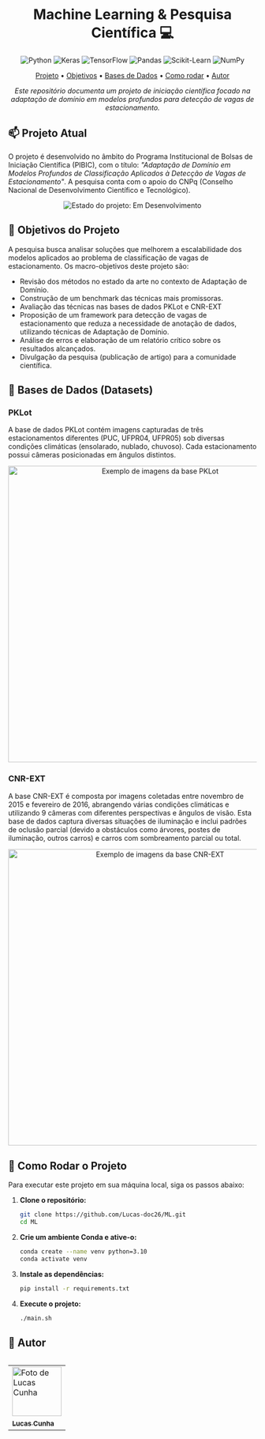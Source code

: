 <h1 align="center" style="font-weight: bold;">Machine Learning & Pesquisa Científica 💻</h1>

<p align="center">
    <img src="https://img.shields.io/badge/python-3670A0?style=for-the-badge&logo=python&logoColor=ffdd54" alt="Python"/>
    <img src="https://img.shields.io/badge/Keras-%23D00000.svg?style=for-the-badge&logo=Keras&logoColor=white" alt="Keras"/>
    <img src="https://img.shields.io/badge/TensorFlow-%23FF6F00.svg?style=for-the-badge&logo=TensorFlow&logoColor=white" alt="TensorFlow"/>
    <img src="https://img.shields.io/badge/pandas-%23150458.svg?style=for-the-badge&logo=pandas&logoColor=white" alt="Pandas"/>
    <img src="https://img.shields.io/badge/scikit--learn-%23F7931E.svg?style=for-the-badge&logo=scikit-learn&logoColor=white" alt="Scikit-Learn"/>
    <img src="https://img.shields.io/badge/numpy-%23013243.svg?style=for-the-badge&logo=numpy&logoColor=white" alt="NumPy"/>
</p>

<p align="center">
  <a href="#projeto">Projeto</a> •
  <a href="#objetivos">Objetivos</a> • 
  <a href="#datasets">Bases de Dados</a> •
  <a href="#rodar">Como rodar</a> •
  <a href="#autor">Autor</a> 
</p>

<p align="center">
  <i>Este repositório documenta um projeto de iniciação científica focado na adaptação de domínio em modelos profundos para detecção de vagas de estacionamento.</i>
</p>


<h2 id="projeto">📫 Projeto Atual</h2>

O projeto é desenvolvido no âmbito do Programa Institucional de Bolsas de Iniciação Científica (PIBIC), com o título: <em>"Adaptação de Domínio em Modelos Profundos de Classificação Aplicados à Detecção de Vagas de Estacionamento"</em>. A pesquisa conta com o apoio do CNPq (Conselho Nacional de Desenvolvimento Científico e Tecnológico).

<p align="center">
  <img src="https://img.shields.io/badge/Estado:-Em%20Desenvolvimento-yellow?style=for-the-badge" alt="Estado do projeto: Em Desenvolvimento"/>
</p>


<h2 id="objetivos">🚀 Objetivos do Projeto</h2>

A pesquisa busca analisar soluções que melhorem a escalabilidade dos modelos aplicados ao problema de classificação de vagas de estacionamento. Os macro-objetivos deste projeto são:

<ul>
    <li>Revisão dos métodos no estado da arte no contexto de Adaptação de Domínio.</li>
    <li>Construção de um benchmark das técnicas mais promissoras.</li>
    <li>Avaliação das técnicas nas bases de dados PKLot e CNR-EXT</li>
    <li>Proposição de um framework para detecção de vagas de estacionamento que reduza a necessidade de anotação de dados, utilizando técnicas de Adaptação de Domínio.</li>
    <li>Análise de erros e elaboração de um relatório crítico sobre os resultados alcançados.</li>
    <li>Divulgação da pesquisa (publicação de artigo) para a comunidade científica.</li>
</ul>


<h2 id="datasets">📍 Bases de Dados (Datasets)</h2>

<h3>PKLot</h3>
<p>A base de dados PKLot contém imagens capturadas de três estacionamentos diferentes (PUC, UFPR04, UFPR05) sob diversas condições climáticas (ensolarado, nublado, chuvoso). Cada estacionamento possui câmeras posicionadas em ângulos distintos.</p>
<p align="center">
  <img src="https://ars.els-cdn.com/content/image/1-s2.0-S0957417422002032-gr1.jpg" alt="Exemplo de imagens da base PKLot" width="600px">
</p>


<h3>CNR-EXT</h3>
<p>A base CNR-EXT é composta por imagens coletadas entre novembro de 2015 e fevereiro de 2016, abrangendo várias condições climáticas e utilizando 9 câmeras com diferentes perspectivas e ângulos de visão. Esta base de dados captura diversas situações de iluminação e inclui padrões de oclusão parcial (devido a obstáculos como árvores, postes de iluminação, outros carros) e carros com sombreamento parcial ou total.</p>
<p align="center">
  <img src="https://www.researchgate.net/profile/Razib-Iqbal/publication/357722449/figure/fig1/AS:1147004549894144@1650478603121/mage-samples-from-the-CNRPark-EXT-and-PKLot-datasets.ppm" alt="Exemplo de imagens da base CNR-EXT" width="600px">
</p>

<h2 id="rodar">🚀 Como Rodar o Projeto</h2>

Para executar este projeto em sua máquina local, siga os passos abaixo:

1.  **Clone o repositório:**
    ```bash
    git clone https://github.com/Lucas-doc26/ML.git
    cd ML
    ```

2.  **Crie um ambiente Conda e ative-o:**
    ```bash
    conda create --name venv python=3.10
    conda activate venv
    ```

3.  **Instale as dependências:**
    ```bash
    pip install -r requirements.txt
    ```

4.  **Execute o projeto:**
    ```bash
    ./main.sh
    ```


<h2 id="autor">🤝 Autor</h2>
<table align="left">
  <tr>
    <td align="left">
      <a href="https://www.linkedin.com/in/lucasdoc/">
        <img src="https://avatars.githubusercontent.com/u/89359426?v=4" width="100px;" alt="Foto de Lucas Cunha"/>        <sub>
        <br>
          <b>Lucas Cunha</b>
        </sub>
      </a>
    </td>
  </tr>
</table>
